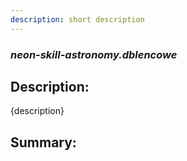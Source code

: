 ```yaml
---
description: short description
---
```


### _neon-skill-astronomy.dblencowe_  
## Description:  
{description}  
  
  
  
## Summary:  
